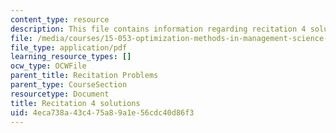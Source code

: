 ```yaml
---
content_type: resource
description: This file contains information regarding recitation 4 solutions.
file: /media/courses/15-053-optimization-methods-in-management-science-spring-2013/4eca738a43c475a89a1e56cdc40d86f3_MIT15_053S13_rec04sol.pdf
file_type: application/pdf
learning_resource_types: []
ocw_type: OCWFile
parent_title: Recitation Problems
parent_type: CourseSection
resourcetype: Document
title: Recitation 4 solutions
uid: 4eca738a-43c4-75a8-9a1e-56cdc40d86f3
---
```

